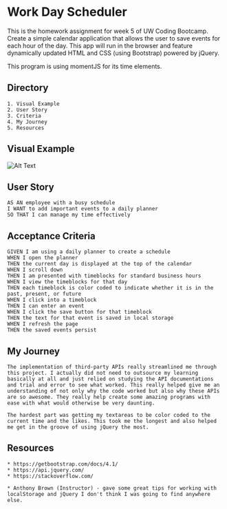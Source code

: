 # Work Day Scheduler

This is the homework assignment for week 5 of UW Coding Bootcamp. Create a simple calendar application that allows the user to save events for each hour of the day. This app will run in the browser and feature dynamically updated HTML and CSS (using Bootstrap) powered by jQuery.

This program is using momentJS for its time elements. 

## Directory
    1. Visual Example
    2. User Story
    3. Criteria
    4. My Journey
    5. Resources

## Visual Example
![Alt Text](https://media.giphy.com/media/1L8xEAwMalRij6756h/giphy.gif)

## User Story
```
AS AN employee with a busy schedule
I WANT to add important events to a daily planner
SO THAT I can manage my time effectively
```

## Acceptance Criteria
```
GIVEN I am using a daily planner to create a schedule
WHEN I open the planner
THEN the current day is displayed at the top of the calendar
WHEN I scroll down
THEN I am presented with timeblocks for standard business hours
WHEN I view the timeblocks for that day
THEN each timeblock is color coded to indicate whether it is in the past, present, or future
WHEN I click into a timeblock
THEN I can enter an event
WHEN I click the save button for that timeblock
THEN the text for that event is saved in local storage
WHEN I refresh the page
THEN the saved events persist
```

## My Journey
```
The implementation of third-party APIs really streamlined me through this project. I actually did not need to outsource my learning basically at all and just relied on studying the API documentations and trial and error to see what worked. This really helped give me an understanding of not only why the code worked but also why these APIs are so awesome. They really help create some amazing programs with ease with what would otherwise be very daunting. 

The hardest part was getting my textareas to be color coded to the current time and the likes. This took me the longest and also helped me get in the groove of using jQuery the most.
```

## Resources
```
* https://getbootstrap.com/docs/4.1/
* https://api.jquery.com/
* https://stackoverflow.com/

* Anthony Brown (Instructor) - gave some great tips for working with localStorage and jQuery I don't think I was going to find anywhere else.
```